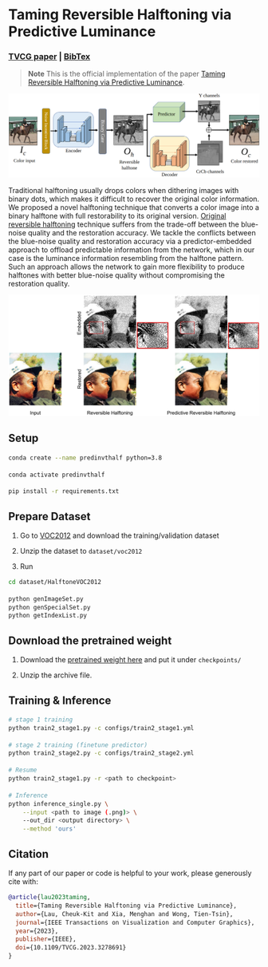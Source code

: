 # Taming Reversible Halftoning via Predictive Luminance

### [TVCG paper](https://ieeexplore.ieee.org/abstract/document/10131911) | [BibTex](#citation)

> **Note**
> This is the official implementation of the paper [Taming Reversible Halftoning via Predictive Luminance](https://ieeexplore.ieee.org/abstract/document/10131911).

![Overview](images/overview.png)

Traditional halftoning usually drops colors when dithering images with binary dots, which makes it difficult to recover the original color information. We proposed a novel halftoning technique that converts a color image into a binary halftone with full restorability to its original version. [Original reversible halftoning](https://github.com/MenghanXia/ReversibleHalftoning) technique suffers from the trade-off between the blue-noise quality and the restoration accuracy. We tackle the conflicts between the blue-noise quality and restoration accuracy via a predictor-embedded approach to offload predictable information from the network, which in our case is the luminance information resembling from the halftone pattern. Such an approach allows the network to gain more flexibility to produce halftones with better blue-noise quality without compromising the restoration quality.

![Result compare with original reversible halftoning](images/compare.jpg)

## Setup

```bash
conda create --name predinvthalf python=3.8

conda activate predinvthalf

pip install -r requirements.txt
```

## Prepare Dataset

1. Go to [VOC2012](http://host.robots.ox.ac.uk/pascal/VOC/voc2012/index.html#devkit) and download the training/validation dataset

2. Unzip the dataset to `dataset/voc2012`

3. Run
```bash
cd dataset/HalftoneVOC2012

python genImageSet.py
python genSpecialSet.py
python getIndexList.py
```

## Download the pretrained weight

1. Download the [pretrained weight here](https://mycuhk-my.sharepoint.com/:u:/g/personal/1155049139_link_cuhk_edu_hk/EUBVrBgTmjNGgpPqDK5lnIcBikOPGwj1Qp4NNscvyH2eQA?e=S5Go0F) and put it under `checkpoints/`

2. Unzip the archive file.

## Training & Inference

```bash
# stage 1 training
python train2_stage1.py -c configs/train2_stage1.yml

# stage 2 training (finetune predictor)
python train2_stage2.py -c configs/train2_stage2.yml

# Resume 
python train2_stage1.py -r <path to checkpoint>

# Inference
python inference_single.py \
    --input <path to image (.png)> \
    --out_dir <output directory> \
    --method 'ours'
```

## Citation

If any part of our paper or code is helpful to your work, please generously cite with:
```bibtex
@article{lau2023taming,
  title={Taming Reversible Halftoning via Predictive Luminance},
  author={Lau, Cheuk-Kit and Xia, Menghan and Wong, Tien-Tsin},
  journal={IEEE Transactions on Visualization and Computer Graphics},
  year={2023},
  publisher={IEEE},
  doi={10.1109/TVCG.2023.3278691}
}
```
